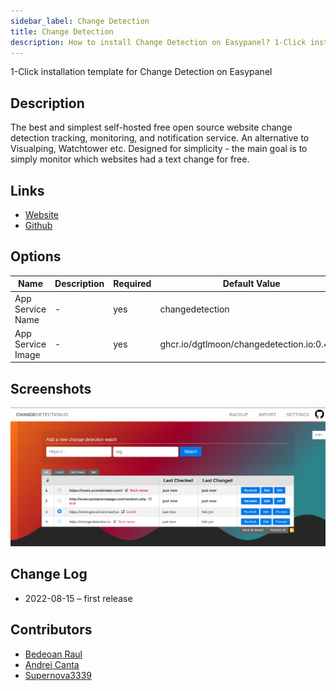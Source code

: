 ```yaml
---
sidebar_label: Change Detection
title: Change Detection
description: How to install Change Detection on Easypanel? 1-Click installation template for Change Detection on Easypanel
---
```


<!-- generated -->

1-Click installation template for Change Detection on Easypanel

## Description

The best and simplest self-hosted free open source website change detection tracking, monitoring, and notification service. An alternative to Visualping, Watchtower etc. Designed for simplicity - the main goal is to simply monitor which websites had a text change for free.

## Links

- [Website](https://changedetection.io)
- [Github](https://github.com/dgtlmoon/changedetection.io)

## Options

Name | Description | Required | Default Value
-|-|-|-
App Service Name | - | yes | changedetection
App Service Image | - | yes | ghcr.io/dgtlmoon/changedetection.io:0.40.2

## Screenshots

![Change Detection Screenshot](./assets/screenshot.png)

## Change Log

- 2022-08-15 – first release

## Contributors

- [Bedeoan Raul](https://github.com/bedeoan)
- [Andrei Canta](https://github.com/deiucanta)
- [Supernova3339](https://github.com/Supernova3339)
